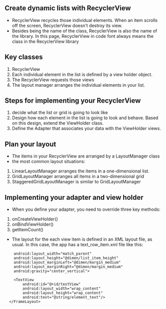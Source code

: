 ## Create dynamic lists with RecyclerView

- RecyclerView recycles those individual elements. When an item scrolls off the screen, RecyclerView doesn't destroy its view.
- Besides being the name of the class, RecyclerView is also the name of the library. In this page, RecyclerView in code font always means the class in the RecyclerView library

## Key classes

1. RecyclerView
2. Each individual element in the list is defined by a view holder object.
3. The RecyclerView requests those views
4. The layout manager arranges the individual elements in your list.

## Steps for implementing your RecyclerView

1. decide what the list or grid is going to look like
2. Design how each element in the list is going to look and behave. Based on this design, extend the ViewHolder class.
3. Define the Adapter that associates your data with the ViewHolder views.

## Plan your layout

- The items in your RecyclerView are arranged by a LayoutManager class
- the most common layout situations:

1. LinearLayoutManager arranges the items in a one-dimensional list.
2. GridLayoutManager arranges all items in a two-dimensional grid
3. StaggeredGridLayoutManager is similar to GridLayoutManager

## Implementing your adapter and view holder

- When you define your adapter, you need to override three key methods:

1. onCreateViewHolder()
2. onBindViewHolder()
3. getItemCount()

- The layout for the each view item is defined in an XML layout file, as usual. In this case, the app has a text_row_item.xml file like this:

```<FrameLayout xmlns:android="http://schemas.android.com/apk/res/android"
    android:layout_width="match_parent"
    android:layout_height="@dimen/list_item_height"
    android:layout_marginLeft="@dimen/margin_medium"
    android:layout_marginRight="@dimen/margin_medium"
    android:gravity="center_vertical">

    <TextView
        android:id="@+id/textView"
        android:layout_width="wrap_content"
        android:layout_height="wrap_content"
        android:text="@string/element_text"/>
  </FrameLayout>
```
